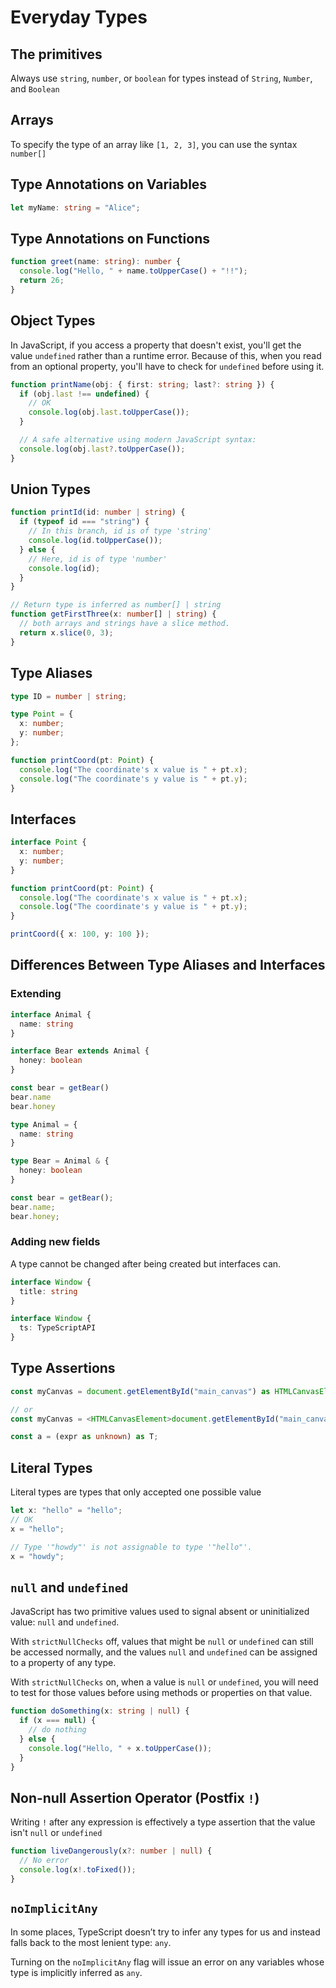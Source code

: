 # Everyday Types

## The primitives

Always use `string`, `number`, or `boolean` for types instead of `String`, `Number`, and `Boolean`

## Arrays

To specify the type of an array like `[1, 2, 3]`, you can use the syntax `number[]`

## Type Annotations on Variables

```ts
let myName: string = "Alice";
```

## Type Annotations on Functions

```ts
function greet(name: string): number {
  console.log("Hello, " + name.toUpperCase() + "!!");
  return 26;
}
```

## Object Types

In JavaScript, if you access a property that doesn't exist, you'll get the value `undefined` rather than a runtime error. Because of this, when you read from an optional property, you'll have to check for `undefined` before using it.

```ts
function printName(obj: { first: string; last?: string }) {
  if (obj.last !== undefined) {
    // OK
    console.log(obj.last.toUpperCase());
  }

  // A safe alternative using modern JavaScript syntax:
  console.log(obj.last?.toUpperCase());
}
```

## Union Types

```ts
function printId(id: number | string) {
  if (typeof id === "string") {
    // In this branch, id is of type 'string'
    console.log(id.toUpperCase());
  } else {
    // Here, id is of type 'number'
    console.log(id);
  }
}
```

```ts
// Return type is inferred as number[] | string
function getFirstThree(x: number[] | string) {
  // both arrays and strings have a slice method.
  return x.slice(0, 3);
}
```

## Type Aliases

```ts
type ID = number | string;

type Point = {
  x: number;
  y: number;
};

function printCoord(pt: Point) {
  console.log("The coordinate's x value is " + pt.x);
  console.log("The coordinate's y value is " + pt.y);
}
```

## Interfaces

```ts
interface Point {
  x: number;
  y: number;
}

function printCoord(pt: Point) {
  console.log("The coordinate's x value is " + pt.x);
  console.log("The coordinate's y value is " + pt.y);
}

printCoord({ x: 100, y: 100 });
```

## Differences Between Type Aliases and Interfaces

### Extending

```ts
interface Animal {
  name: string
}

interface Bear extends Animal {
  honey: boolean
}

const bear = getBear() 
bear.name
bear.honey
```

```ts
type Animal = {
  name: string
}

type Bear = Animal & { 
  honey: boolean 
}

const bear = getBear();
bear.name;
bear.honey;
```

### Adding new fields

A type cannot be changed after being created but interfaces can.

```ts
interface Window {
  title: string
}

interface Window {
  ts: TypeScriptAPI
}
```

## Type Assertions

```ts
const myCanvas = document.getElementById("main_canvas") as HTMLCanvasElement;

// or
const myCanvas = <HTMLCanvasElement>document.getElementById("main_canvas");

const a = (expr as unknown) as T;
```

## Literal Types

Literal types are types that only accepted one possible value

```ts
let x: "hello" = "hello";
// OK
x = "hello";

// Type '"howdy"' is not assignable to type '"hello"'.
x = "howdy";
```

## `null` and `undefined`

JavaScript has two primitive values used to signal absent or uninitialized value: `null` and `undefined`.

With `strictNullChecks` off, values that might be `null` or `undefined` can still be accessed normally, and the values `null` and `undefined` can be assigned to a property of any type.

With `strictNullChecks` on, when a value is `null` or `undefined`, you will need to test for those values before using methods or properties on that value.

```ts
function doSomething(x: string | null) {
  if (x === null) {
    // do nothing
  } else {
    console.log("Hello, " + x.toUpperCase());
  }
}
```

## Non-null Assertion Operator (Postfix `!`)

Writing `!` after any expression is effectively a type assertion that the value isn't `null` or `undefined`

```ts
function liveDangerously(x?: number | null) {
  // No error
  console.log(x!.toFixed());
}
```

## `noImplicitAny`

In some places, TypeScript doesn’t try to infer any types for us and instead falls back to the most lenient type: `any`.

Turning on the `noImplicitAny` flag will issue an error on any variables whose type is implicitly inferred as `any`.
